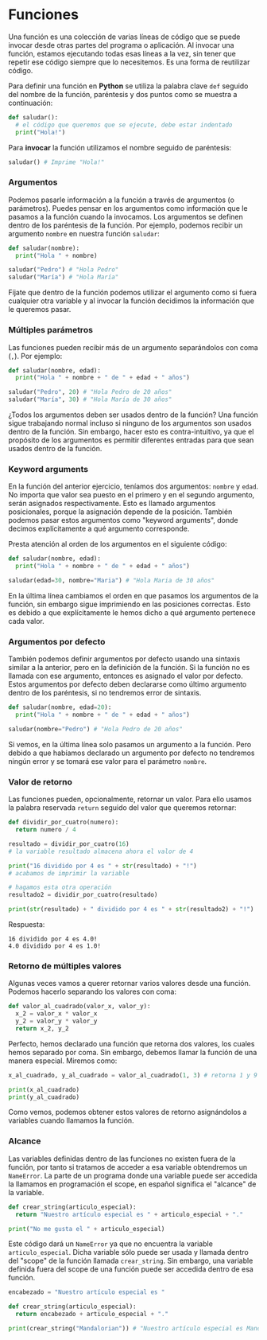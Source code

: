 # Funciones

Una función es una colección de varias líneas de código que se puede invocar desde otras partes del programa o aplicación. Al invocar una función, estamos ejecutando todas esas líneas a la vez, sin tener que repetir ese código siempre que lo necesitemos. Es una forma de reutilizar código.

Para definir una función en **Python** se utiliza la palabra clave `def` seguido del nombre de la función, paréntesis y dos puntos como se muestra a continuación:

```python
def saludar():
  # el código que queremos que se ejecute, debe estar indentado
  print("Hola!")
```

Para **invocar** la función utilizamos el nombre seguido de paréntesis:

```python
saludar() # Imprime "Hola!"
```

### Argumentos

Podemos pasarle información a la función a través de argumentos (o parámetros). Puedes pensar en los argumentos como información que le pasamos a la función cuando la invocamos. Los argumentos se definen dentro de los paréntesis de la función. Por ejemplo, podemos recibir un argumento `nombre` en nuestra función `saludar`:

```python
def saludar(nombre):
  print("Hola " + nombre)

saludar("Pedro") # "Hola Pedro"
saludar("María") # "Hola María"
```

Fíjate que dentro de la función podemos utilizar el argumento como si fuera cualquier otra variable y al invocar la función decidimos la información que le queremos pasar.

### Múltiples parámetros

Las funciones pueden recibir más de un argumento separándolos con coma (`,`). Por ejemplo:

```python
def saludar(nombre, edad):
  print("Hola " + nombre + " de " + edad + " años")

saludar("Pedro", 20) # "Hola Pedro de 20 años"
saludar("María", 30) # "Hola María de 30 años"
```

¿Todos los argumentos deben ser usados dentro de la función? Una función sigue trabajando normal incluso si ninguno de los argumentos son usados dentro de la función. Sin embargo, hacer esto es contra-intuitivo, ya que el propósito de los argumentos es permitir diferentes entradas para que sean usados dentro de la función.

### Keyword arguments

En la función del anterior ejercicio, teníamos dos argumentos: `nombre` y `edad`. No importa que valor sea puesto en el primero y en el segundo argumento, serán asignados respectivamente. Esto es llamado argumentos posicionales, porque la asignación depende de la posición. También podemos pasar estos argumentos como "keyword arguments", donde decimos explícitamente a qué argumento corresponde.

Presta atención al orden de los argumentos en el siguiente código:

```python
def saludar(nombre, edad):
  print("Hola " + nombre + " de " + edad + " años")

saludar(edad=30, nombre="Maria") # "Hola Maria de 30 años"
```

En la última línea cambiamos el orden en que pasamos los argumentos de la función, sin embargo sigue imprimiendo en las posiciones correctas. Esto es debido a que explícitamente le hemos dicho a qué argumento pertenece cada valor.

### Argumentos por defecto

También podemos definir argumentos por defecto usando una sintaxis similar a la anterior, pero en la definición de la función. Si la función no es llamada con ese argumento, entonces es asignado el valor por defecto. Estos argumentos por defecto deben declararse como último argumento dentro de los paréntesis, si no tendremos error de sintaxis.

```python
def saludar(nombre, edad=20):
  print("Hola " + nombre + " de " + edad + " años")

saludar(nombre="Pedro") # "Hola Pedro de 20 años"
```

Si vemos, en la última línea solo pasamos un argumento a la función. Pero debido a que habíamos declarado un argumento por defecto no tendremos ningún error y se tomará ese valor para el parámetro `nombre`.

### Valor de retorno

Las funciones pueden, opcionalmente, retornar un valor. Para ello usamos la palabra reservada `return` seguido del valor que queremos retornar:

```python
def dividir_por_cuatro(numero):
  return numero / 4

resultado = dividir_por_cuatro(16)
# la variable resultado almacena ahora el valor de 4

print("16 dividido por 4 es " + str(resultado) + "!")
# acabamos de imprimir la variable

# hagamos esta otra operación
resultado2 = dividir_por_cuatro(resultado)

print(str(resultado) + " dividido por 4 es " + str(resultado2) + "!")
```

Respuesta:

```
16 dividido por 4 es 4.0!
4.0 dividido por 4 es 1.0!
```

### Retorno de múltiples valores

Algunas veces vamos a querer retornar varios valores desde una función. Podemos hacerlo separando los valores con coma:

```python
def valor_al_cuadrado(valor_x, valor_y):
  x_2 = valor_x * valor_x
  y_2 = valor_y * valor_y
  return x_2, y_2
```

Perfecto, hemos declarado una función que retorna dos valores, los cuales hemos separado por coma. Sin embargo, debemos llamar la función de una manera especial. Miremos como:

```python
x_al_cuadrado, y_al_cuadrado = valor_al_cuadrado(1, 3) # retorna 1 y 9

print(x_al_cuadrado)
print(y_al_cuadrado)
```

Como vemos, podemos obtener estos valores de retorno asignándolos a variables cuando llamamos la función.

### Alcance

Las variables definidas dentro de las funciones no existen fuera de la función, por tanto si tratamos de acceder a esa variable obtendremos un `NameError`. La parte de un programa donde una variable puede ser accedida la llamamos en programación el scope, en español significa el "alcance" de la variable.

```python
def crear_string(articulo_especial):
  return "Nuestro artículo especial es " + articulo_especial + "."

print("No me gusta el " + articulo_especial)
```

Este código dará un `NameError` ya que no encuentra la variable `articulo_especial`. Dicha variable sólo puede ser usada y llamada dentro del "scope" de la función llamada `crear_string`. Sin embargo, una variable definida fuera del scope de una función puede ser accedida dentro de esa función.

```python
encabezado = "Nuestro artículo especial es "

def crear_string(articulo_especial):
  return encabezado + articulo_especial + "."

print(crear_string("Mandalorian")) # "Nuestro artículo especial es Mandalorian"
```
